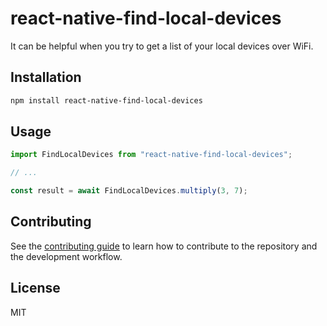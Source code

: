 # react-native-find-local-devices

It can be helpful when you try to get a list of your local devices over WiFi.

## Installation

```sh
npm install react-native-find-local-devices
```

## Usage

```js
import FindLocalDevices from "react-native-find-local-devices";

// ...

const result = await FindLocalDevices.multiply(3, 7);
```

## Contributing

See the [contributing guide](CONTRIBUTING.md) to learn how to contribute to the repository and the development workflow.

## License

MIT
